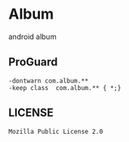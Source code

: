 # Album
android album




## ProGuard

    -dontwarn com.album.**
    -keep class  com.album.** { *;}


## LICENSE

    Mozilla Public License 2.0
